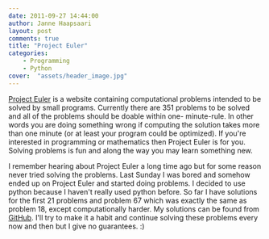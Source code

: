```yaml
---
date: 2011-09-27 14:44:00
author: Janne Haapsaari
layout: post
comments: true
title: "Project Euler"
categories:
    - Programming
    - Python
cover:  "assets/header_image.jpg"
---
```


[Project Euler](http://projecteuler.net) is a website containing computational
problems intended to be solved by small programs. Currently there are 351
problems to be solved and all of the problems should be doable within one-
minute-rule. In other words you are doing something wrong if computing the
solution takes more than one minute (or at least your program could be
optimized). If you're interested in programming or mathematics then
Project Euler is for you. Solving problems is fun and along the way you may
learn something new.

I remember hearing about Project Euler a long time ago but for some reason
never tried solving the problems. Last Sunday I was bored and somehow ended up
on Project Euler and started doing problems. I decided to use python because I
haven't really used python before. So far I have solutions for the first 21
problems and problem 67 which was exactly the same as problem 18, except
computationally harder. My solutions can be found from
[GitHub](https://github.com/haaja/project_euler). I'll try to make it a habit
and continue solving these problems every now and then but I give no
guarantees. :)
